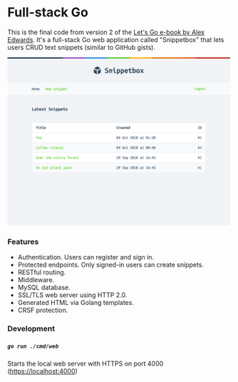 # Full-stack Go

This is the final code from version 2 of the [Let's Go e-book by Alex Edwards](https://lets-go.alexedwards.net/). It's a full-stack Go web application called "Snippetbox" that lets users CRUD text snippets (similar to GitHub gists).

<img width="500" src="./lets-go-screenshot.png" />

### Features

-   Authentication. Users can register and sign in.
-   Protected endpoints. Only signed-in users can create snippets.
-   RESTful routing.
-   Middleware.
-   MySQL database.
-   SSL/TLS web server using HTTP 2.0.
-   Generated HTML via Golang templates.
-   CRSF protection.

### Development

##### `go run ./cmd/web`

Starts the local web server with HTTPS on port 4000 ([https://localhost:4000](https://localhost:4000))
